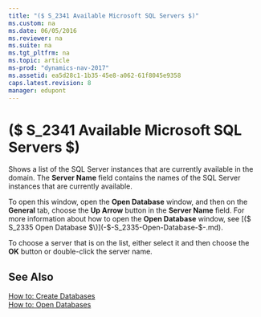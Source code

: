 ```yaml
---
title: "($ S_2341 Available Microsoft SQL Servers $)"
ms.custom: na
ms.date: 06/05/2016
ms.reviewer: na
ms.suite: na
ms.tgt_pltfrm: na
ms.topic: article
ms-prod: "dynamics-nav-2017"
ms.assetid: ea5d28c1-1b35-45e8-a062-61f8045e9358
caps.latest.revision: 8
manager: edupont
---
```

# ($ S_2341 Available Microsoft SQL Servers $)
Shows a list of the SQL Server instances that are currently available in the domain. The **Server Name** field contains the names of the SQL Server instances that are currently available.  

 To open this window, open the **Open Database** window, and then on the **General** tab, choose the **Up Arrow** button in the **Server Name** field. For more information about how to open the **Open Database** window, see [\($ S\_2335 Open Database $\)](-$-S_2335-Open-Database-$-.md).  

 To choose a server that is on the list, either select it and then choose the **OK** button or double\-click the server name.  

## See Also  
 [How to: Create Databases](../How%20to:%20Create%20Databases.md)   
 [How to: Open Databases](../How%20to:%20Open%20Databases.md)
